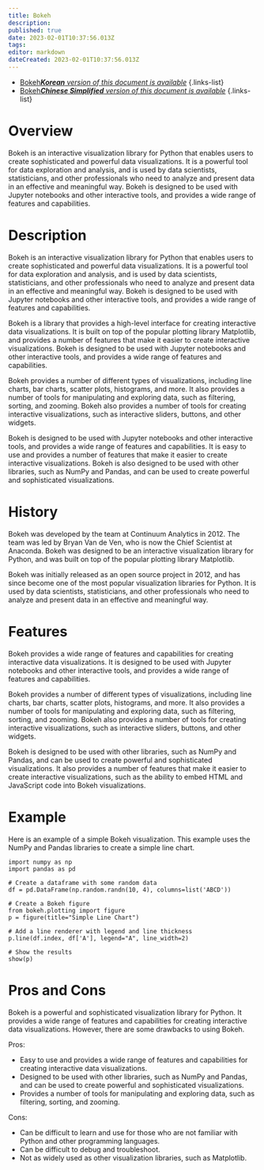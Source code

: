 ```yaml
---
title: Bokeh
description: 
published: true
date: 2023-02-01T10:37:56.013Z
tags: 
editor: markdown
dateCreated: 2023-02-01T10:37:56.013Z
---
```


- [Bokeh***Korean** version of this document is available*](/ko/Knowledge-base/Dictionary/bokeh)
{.links-list}
- [Bokeh***Chinese Simplified** version of this document is available*](/zh/Knowledge-base/Dictionary/bokeh)
{.links-list}

# Overview

Bokeh is an interactive visualization library for Python that enables users to create sophisticated and powerful data visualizations. It is a powerful tool for data exploration and analysis, and is used by data scientists, statisticians, and other professionals who need to analyze and present data in an effective and meaningful way. Bokeh is designed to be used with Jupyter notebooks and other interactive tools, and provides a wide range of features and capabilities.

# Description

Bokeh is an interactive visualization library for Python that enables users to create sophisticated and powerful data visualizations. It is a powerful tool for data exploration and analysis, and is used by data scientists, statisticians, and other professionals who need to analyze and present data in an effective and meaningful way. Bokeh is designed to be used with Jupyter notebooks and other interactive tools, and provides a wide range of features and capabilities.

Bokeh is a library that provides a high-level interface for creating interactive data visualizations. It is built on top of the popular plotting library Matplotlib, and provides a number of features that make it easier to create interactive visualizations. Bokeh is designed to be used with Jupyter notebooks and other interactive tools, and provides a wide range of features and capabilities.

Bokeh provides a number of different types of visualizations, including line charts, bar charts, scatter plots, histograms, and more. It also provides a number of tools for manipulating and exploring data, such as filtering, sorting, and zooming. Bokeh also provides a number of tools for creating interactive visualizations, such as interactive sliders, buttons, and other widgets.

Bokeh is designed to be used with Jupyter notebooks and other interactive tools, and provides a wide range of features and capabilities. It is easy to use and provides a number of features that make it easier to create interactive visualizations. Bokeh is also designed to be used with other libraries, such as NumPy and Pandas, and can be used to create powerful and sophisticated visualizations.

# History

Bokeh was developed by the team at Continuum Analytics in 2012. The team was led by Bryan Van de Ven, who is now the Chief Scientist at Anaconda. Bokeh was designed to be an interactive visualization library for Python, and was built on top of the popular plotting library Matplotlib.

Bokeh was initially released as an open source project in 2012, and has since become one of the most popular visualization libraries for Python. It is used by data scientists, statisticians, and other professionals who need to analyze and present data in an effective and meaningful way.

# Features

Bokeh provides a wide range of features and capabilities for creating interactive data visualizations. It is designed to be used with Jupyter notebooks and other interactive tools, and provides a wide range of features and capabilities.

Bokeh provides a number of different types of visualizations, including line charts, bar charts, scatter plots, histograms, and more. It also provides a number of tools for manipulating and exploring data, such as filtering, sorting, and zooming. Bokeh also provides a number of tools for creating interactive visualizations, such as interactive sliders, buttons, and other widgets.

Bokeh is designed to be used with other libraries, such as NumPy and Pandas, and can be used to create powerful and sophisticated visualizations. It also provides a number of features that make it easier to create interactive visualizations, such as the ability to embed HTML and JavaScript code into Bokeh visualizations.

# Example

Here is an example of a simple Bokeh visualization. This example uses the NumPy and Pandas libraries to create a simple line chart.

```
import numpy as np
import pandas as pd

# Create a dataframe with some random data
df = pd.DataFrame(np.random.randn(10, 4), columns=list('ABCD'))

# Create a Bokeh figure
from bokeh.plotting import figure
p = figure(title="Simple Line Chart")

# Add a line renderer with legend and line thickness
p.line(df.index, df['A'], legend="A", line_width=2)

# Show the results
show(p)
```

# Pros and Cons

Bokeh is a powerful and sophisticated visualization library for Python. It provides a wide range of features and capabilities for creating interactive data visualizations. However, there are some drawbacks to using Bokeh.

Pros:

- Easy to use and provides a wide range of features and capabilities for creating interactive data visualizations.
- Designed to be used with other libraries, such as NumPy and Pandas, and can be used to create powerful and sophisticated visualizations.
- Provides a number of tools for manipulating and exploring data, such as filtering, sorting, and zooming.

Cons:

- Can be difficult to learn and use for those who are not familiar with Python and other programming languages.
- Can be difficult to debug and troubleshoot.
- Not as widely used as other visualization libraries, such as Matplotlib.